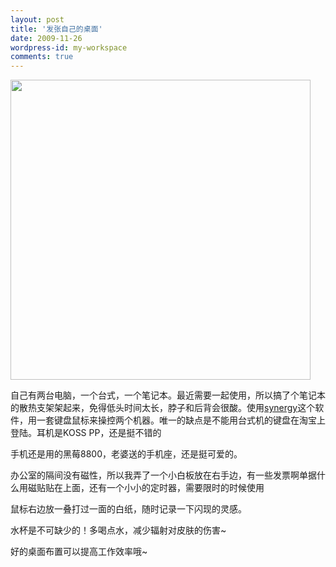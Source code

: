 ```yaml
---
layout: post
title: '发张自己的桌面'
date: 2009-11-26
wordpress-id: my-workspace
comments: true
---
```

<img class="alignnone" src="http://ac4.farm4.static.flickr.com/3203/4564895489_7ede4b377b_o.jpg" alt="" width="480" />

自己有两台电脑，一个台式，一个笔记本。最近需要一起使用，所以搞了个笔记本的散热支架架起来，免得低头时间太长，脖子和后背会很酸。使用<a href="http://laoyang.yo2.cn/articles/try-synergy.html" target="_blank">synergy</a>这个软件，用一套键盘鼠标来操控两个机器。唯一的缺点是不能用台式机的键盘在淘宝上登陆。耳机是KOSS PP，还是挺不错的

手机还是用的黑莓8800，老婆送的手机座，还是挺可爱的。

办公室的隔间没有磁性，所以我弄了一个小白板放在右手边，有一些发票啊单据什么用磁贴贴在上面，还有一个小小的定时器，需要限时的时候使用

鼠标右边放一叠打过一面的白纸，随时记录一下闪现的灵感。

水杯是不可缺少的！多喝点水，减少辐射对皮肤的伤害~

好的桌面布置可以提高工作效率哦~
